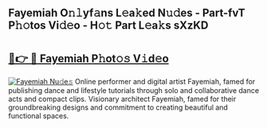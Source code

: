 ## Fayemiah O𝚗𝚕yf𝚊ns L𝚎a𝚔ed N𝚞𝚍es - Part-fvT P𝚑𝚘tos Vi𝚍𝚎o - H𝚘𝚝 Part L𝚎a𝚔s sXzKD

# <h2><a href="http://kfdqo5j.oniu.top/?m=Fayemiah">🔗👉 🔴 Fayemiah P𝚑ot𝚘𝚜 V𝚒d𝚎o</a></h2>

[![Fayemiah Nu𝚍e𝚜](https://i.imgur.com/0qMVB7G.gif)](http://kfdqo5j.oniu.top/?m=Fayemiah)
Online performer and digital artist Fayemiah, famed for publishing dance and lifestyle tutorials through solo and collaborative dance acts and compact clips. Visionary architect Fayemiah, famed for their groundbreaking designs and commitment to creating beautiful and functional spaces.  
